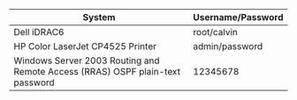 | System | Username/Password |
|-----|-----|
| Dell iDRAC6 | root/calvin |
| HP Color LaserJet CP4525 Printer | admin/password |
| Windows Server 2003 Routing and Remote Access (RRAS) OSPF plain-text password | 12345678 |

